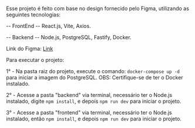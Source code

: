 Esse projeto é feito com base no design fornecido pelo Figma, utilizando as seguintes tecnologias:

-- FrontEnd --
React.js,
Vite,
Axios.

-- Backend --
Node.js,
PostgreSQL,
Fastify,
Docker.

Link do Figma: [Link](https://www.figma.com/file/zKLQmYvtNVBoObn5OTUUxd/Untitled?type=design&node-id=0%3A1&mode=design&t=KCqkdBW7fDGgeI36-1)

Para executar o projeto:

1° - Na pasta raiz do projeto, execute o comando: `docker-compose up -d` para iniciar a imagem do PostgreSQL. OBS: Certifique-se de ter o Docker instalado.

2° - Acesse a pasta "backend" via terminal, necessário ter o Node.js instalado, digite `npm install`, e depois `npm run dev` para iniciar o projeto.

3° - Acesse a pasta "frontend" via terminal, necessário ter o Node.js instalado, então `npm install`, e depois `npm run dev` para iniciar o projeto.
